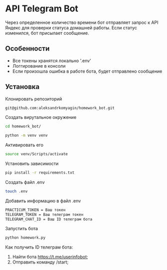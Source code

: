 # API Telegram Bot

Через определенное количество времени бот отправляет запрос к API Яндекс для проверки статуса домашней работы.
Если статус изменился, бот присылает сообщение.

## Особенности

- Все токены хранятся локально '.env'
- Логгирование в консоли
- Если произошла ошибка в работе бота, будет отправлено сообщение


## Установка

Клонировать репозиторий
```sh
git@github.com:aleksandrkomyagin/homework_bot.git
```
Создать вирутальное окружение
```sh
cd homework_bot/
```
```sh
python -m venv venv
```
Активировать его
```sh
source venv/Scripts/activate
```
Установить зависимости
```sh
pip install -r requirements.txt
```
Создать файл .env
```sh
touch .env
```
Добавить информацию в файл .env
```sh
PRACTICUM_TOKEN = Ваш токен
TELEGRAM_TOKEN = Ваш телеграм токен 
TELEGRAM_CHAT_ID = Ваш ID телеграм бота
```
Запустить бота
```sh
python homework.py
```

Как получить ID телеграм бота:
1. Найти бота https://t.me/userinfobot;
2. Отправить команду /start;